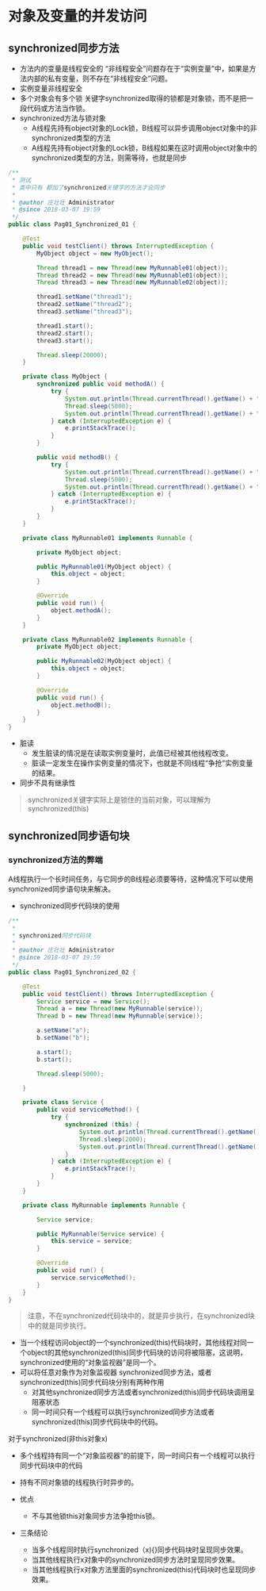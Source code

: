 # 对象及变量的并发访问

## synchronized同步方法
- 方法内的变量是线程安全的
“非线程安全”问题存在于“实例变量”中，如果是方法内部的私有变量，则不存在“非线程安全”问题。
- 实例变量非线程安全
- 多个对象会有多个锁
关键字synchronized取得的锁都是对象锁，而不是把一段代码或方法当作锁。
- synchronized方法与锁对象
  - A线程先持有object对象的Lock锁，B线程可以异步调用object对象中的非synchronized类型的方法
  - A线程先持有object对象的Lock锁，B线程如果在这时调用object对象中的synchronized类型的方法，则需等待，也就是同步
```java
/**
 * 测试
 * 类中只有 都加了synchronized关键字的方法才会同步
 * 
 * @author 庄壮壮 Administrator
 * @since 2018-03-07 19:59
 */
public class Pag01_Synchronized_01 {

    @Test
    public void testClient() throws InterruptedException {
        MyObject object = new MyObject();

        Thread thread1 = new Thread(new MyRunnable01(object));
        Thread thread2 = new Thread(new MyRunnable01(object));
        Thread thread3 = new Thread(new MyRunnable02(object));

        thread1.setName("thread1");
        thread2.setName("thread2");
        thread3.setName("thread3");

        thread1.start();
        thread2.start();
        thread3.start();

        Thread.sleep(20000);
    }

    private class MyObject {
        synchronized public void methodA() {
            try {
                System.out.println(Thread.currentThread().getName() + "begin methodA time=" + System.currentTimeMillis());
                Thread.sleep(5000);
                System.out.println(Thread.currentThread().getName() + "end time=" + System.currentTimeMillis());
            } catch (InterruptedException e) {
                e.printStackTrace();
            }
        }

        public void methodB() {
            try {
                System.out.println(Thread.currentThread().getName() + "begin methodB time=" + System.currentTimeMillis());
                Thread.sleep(5000);
                System.out.println(Thread.currentThread().getName() + "end time=" + System.currentTimeMillis());
            } catch (InterruptedException e) {
                e.printStackTrace();
            }
        }
    }

    private class MyRunnable01 implements Runnable {

        private MyObject object;

        public MyRunnable01(MyObject object) {
            this.object = object;
        }

        @Override
        public void run() {
            object.methodA();
        }
    }

    private class MyRunnable02 implements Runnable {
        private MyObject object;

        public MyRunnable02(MyObject object) {
            this.object = object;
        }

        @Override
        public void run() {
            object.methodB();
        }
    }
}
```
- 脏读
  - 发生脏读的情况是在读取实例变量时，此值已经被其他线程改变。
  - 脏读一定发生在操作实例变量的情况下，也就是不同线程“争抢”实例变量的结果。
- 同步不具有继承性
> synchronized关键字实际上是锁住的当前对象，可以理解为synchronized(this)

## synchronized同步语句块
### synchronized方法的弊端
A线程执行一个长时间任务，与它同步的B线程必须要等待，这种情况下可以使用synchronized同步语句块来解决。
- synchronized同步代码块的使用
```java
/**
 * 
 * synchronized同步代码块
 * 
 * @author 庄壮壮 Administrator
 * @since 2018-03-07 19:59
 */
public class Pag01_Synchronized_02 {

    @Test
    public void testClient() throws InterruptedException {
        Service service = new Service();
        Thread a = new Thread(new MyRunnable(service));
        Thread b = new Thread(new MyRunnable(service));

        a.setName("a");
        b.setName("b");

        a.start();
        b.start();

        Thread.sleep(5000);

    }

    private class Service {
        public void serviceMethod() {
            try {
                synchronized (this) {
                    System.out.println(Thread.currentThread().getName() + " begin time: " + System.currentTimeMillis());
                    Thread.sleep(2000);
                    System.out.println(Thread.currentThread().getName() + " end time: " + System.currentTimeMillis());
                }
            } catch (InterruptedException e) {
                e.printStackTrace();
            }
        }
    }

    private class MyRunnable implements Runnable {

        Service service;

        public MyRunnable(Service service) {
            this.service = service;
        }

        @Override
        public void run() {
            service.serviceMethod();
        }
    }
}
```
> 注意，不在synchronized代码块中的，就是异步执行，在synchronized块中的就是同步执行。
- 当一个线程访问object的一个synchronized(this)代码块时，其他线程对同一个object的其他synchronized(this)同步代码块的访问将被阻塞，这说明，synchronized使用的“对象监视器”是同一个。
- 可以将任意对象作为对象监视器
synchronized同步方法，或者synchronized(this)同步代码块分别有两种作用
  - 对其他synchronized同步方法或者synchronized(this)同步代码块调用呈阻塞状态
  - 同一时间只有一个线程可以执行synchronized同步方法或者synchronized(this)同步代码块中的代码。
  
对于synchronized(非this对象x)
  - 多个线程持有同一个“对象监视器”的前提下，同一时间只有一个线程可以执行同步代码块中的代码
  - 持有不同对象锁的线程执行时异步的。
  
  - 优点
    -  不与其他锁this对象同步方法争抢this锁。
    
  - 三条结论
    - 当多个线程同时执行synchronized（x){}同步代码块时呈现同步效果。
    - 当其他线程执行x对象中的synchronized同步方法时呈现同步效果。
    - 当其他线程执行x对象方法里面的synchronized(this)代码块时也呈现同步效果。
